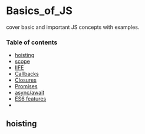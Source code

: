 # Basics_of_JS
cover basic and important JS concepts with examples.

### Table of contents 


- [hoisting](#hoisting)                                                                                  
- [scope](#scope)                                                 
- [IIFE](#IIFE)
- [Callbacks](#callbacks)
- [Closures](#closures)
- [Promises](#promises)
- [async/await](#async/await)
- <a href='#es6-featuers'> ES6 features </a>
- 

## hoisting 
